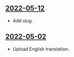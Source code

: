 ## [2022-05-12](https://github.com/faktaoklimatu/graphics/blob/b2dc9141f5cb6bbd9368cf95575d2595ebba17a3/data-visualization/policies/world/carbon-pricing/en-emissions-pricing-world.ai)

- Add slug.

## [2022-05-02](https://github.com/faktaoklimatu/graphics/blob/a2b590ed24b21dabf8d0c75b84dfd4e6d6f17d37/data-visualization/policies/world/carbon-pricing/en-emissions-pricing-world.ai)

- Upload English translation.


